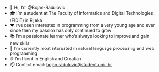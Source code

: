 - 👋 Hi, I’m @Bojan-Radulovic
- 🎓 I’m a student at The Faculty of Informatics and Digital Technologies (FIDIT) in Rijeka
- ❤️ I’ve been interested in programming from a very young age and ever since then my passion has only continued to grow
- 📚 I’m a passionate learner who’s always looking to improve and gain new skills
- 🌱 I’m currently most interested in natural language processing and web programming
- 🌐 I’m fluent in English and Croatian
- 📫 Contact email: bojan.radulovic@student.uniri.hr

<!---
Bojan-Radulovic/Bojan-Radulovic is a ✨ special ✨ repository because its `README.md` (this file) appears on your GitHub profile.
You can click the Preview link to take a look at your changes.
--->
